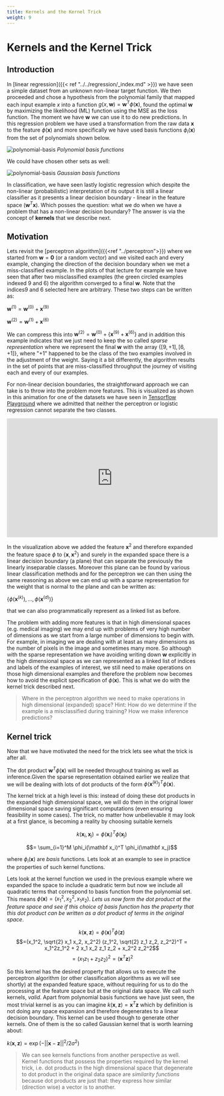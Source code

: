 ```yaml
---
title: Kernels and the Kernel Trick
weight: 9
---
```

# Kernels and the Kernel Trick

## Introduction 

In [linear regression]({{< ref "../../regression/_index.md" >}}) we have seen a simple dataset from an unknown non-linear target function. We then proceeded and chose a hypothesis from the polynomial family that mapped each input example $x$ into a function $g(x, \mathbf w) = \mathbf w^T \phi(\mathbf{x})$, found the optimal $\mathbf w$ by maximizing the likelihood (ML) function using the MSE as the loss function. The moment we have $\mathbf w$ we can use it to do new predictions.  In this regression problem we have used a transformation from the raw data $\mathbf x$ to the feature $\phi(\mathbf x)$ and more specifically we have used basis functions $\phi_i(\mathbf x)$ from the set of polynomials shown below. 

![polynomial-basis](images/Figure6.1a.png)
*Polynomial basis functions*

We could have chosen other sets as well:  

![polynomial-basis](images/Figure6.1b.png)
*Gaussian basis functions*

In classification, we have seen lastly logistic regression which despite the non-linear (probabilistic) interpretation of its output it is still a linear classifier as it presents a linear decision boundary - linear in the feature space $(\mathbf{w}^T\mathbf{x})$. Which posses the question: what we do when we have a problem that has a non-linear decision boundary? The answer is via the concept of **kernels** that we describe next.

## Motivation
Lets revisit the [perceptron algorithm]({{<ref "../perceptron">}}) where we started from $\mathbf{w}=\mathbf{0}$ (or a random vector) and we visited each and every example, changing the direction of the decision boundary when we met a miss-classified example. In the plots of that lecture for example we have seen that after two misclassified examples (the green circled examples indexed 9 and 6) the algorithm converged to a final $\mathbf{w}$. Note that the indices9 and 6 selected here are arbitrary. These two steps can be written as:

$\mathbf{w}^{(1)} = \mathbf{w}^{(0)} + \mathbf{x}^{(9)}$

$\mathbf{w}^{(2)} = \mathbf{w}^{(1)} + \mathbf{x}^{(6)}$

We can compress this into $\mathbf{w}^{(2)} =  \mathbf{w}^{(0)} + \{\mathbf{x}^{(9)} + \mathbf{x}^{(6)}\}$ and in addition this example indicates that we just need to keep the so called *sparse representation* where we represent the final $\mathbf{w}$ with the array $\{[9, +1], [6, +1]\}$, where "+1" happened to be the class of the two examples involved in the adjustment of the weight.  Saying it a bit differently, the algorithm results in the set of points that are miss-classified throughput the journey of visiting each and every of our examples.

For non-linear decision boundaries, the straightforward approach we can take is to throw into the problem more features. This is visualized as shown in this animation for one of the datasets we have seen in [Tensorflow Playground](../../resources/playground) where we admitted that neither the perceptron or logistic regression cannot separate the two classes.

<iframe width="560" height="315" src="https://www.youtube.com/embed/3liCbRZPrZA" frameborder="0" allow="accelerometer; autoplay; encrypted-media; gyroscope; picture-in-picture" allowfullscreen></iframe>

In the visualization above we added the feature $\mathbf{x}^2$ and therefore expanded the feature space $\phi$ to $\{\mathbf{x}, \mathbf{x}^2\}$ and surely in the expanded space there is a linear decision boundary (a plane) that can separate the previously the linearly inseparable classes. Moreover this plane can be found by various linear classification methods and for the perceptron we can then using the same reasoning as above we can end up with a sparse representation for the weight that is normal to the plane and can be written as:

$\{\phi(\mathbf{x}^{(k)}), ..., \phi(\mathbf{x}^{(d)})\}$

that we can also programmatically represent as a linked list as before.

The problem with adding more features is that in high dimensional spaces (e.g. medical imaging) we may end up with problems of very high number of dimensions as we start from a large number of dimensions to begin with. For example, in imaging we are dealing with at least as many dimensions as the number of pixels in the image and sometimes many more. So although with the sparse representation we have avoiding writing down $\mathbf{w}$ explicitly in the high dimensional space as we can represented as a linked list of indices and labels of the examples of interest, we still need to make operations on those high dimensional examples and therefore the problem now becomes how to avoid the explicit specification of $\phi(\mathbf{x})$. This is what we do with the kernel trick described next.  

> Where in the perceptron algorithm we need to make operations in high dimensional (expanded) space? Hint: How do we determine if the example is a misclassified during training? How we make inference predictions?

## Kernel trick

Now that we have motivated the need for the trick lets see what the trick is after all. 

The dot product $\mathbf{w}^T\phi(\mathbf{x})$ will be needed  throughout training as well as inference.Given the sparse representation obtained earlier we realize that we will be dealing with lots of dot products of the form $\phi(\mathbf{x}^{(k)})^T \phi(\mathbf{x})$. 

The kernel trick at a high level is this: instead of doing these dot products in the expanded high dimensional space, we will do them in the original lower dimensional space saving significant computations (even ensuring feasibility in some cases). The trick, no matter how unbelievable it may look at a first glance, is becoming a reality by choosing suitable kernels 

$$k(\mathbf x_i, \mathbf x_j) = \phi(\mathbf x_i)^T \phi(\mathbf x_j)$$

$$= \sum_{i=1}^M \phi_i(\mathbf x_i)^T \phi_i(\mathbf x_j)$$

where $\phi_i(\mathbf x)$ are *basis* functions. Lets look at an example to see in practice the properties of such kernel functions. 

Lets look at the kernel function we used in the previous example where we expanded the space to include a quadratic term but now we include all quadratic terms that correspond to basis function from the polynomial set.  This means $\phi(\mathbf x) = (x_1^2, x_2^2, x_1 x_2)$. *Lets us now form the dot product at the feature space and see if this choice of basis function has the property that this dot product can be written as a dot product of terms in the original space*. 

$$k(\mathbf x, \mathbf z) = \phi(\mathbf x)^T \phi(\mathbf z)$$
$$=(x_1^2, \sqrt{2} x_1 x_2, x_2^2) (z_1^2, \sqrt{2} z_1 z_2, z_2^2)^T = x_1^2z_1^2 + 2 x_1 x_2 z_1 z_2 + x_2^2 z_2^2$$
$$= (x_1 z_1 + z_2 z_2)^2 = (\mathbf x^T \mathbf z)^2$$

So this kernel has the desired property that allows us to execute the perceptron algorithm (or other classification algorithms as we will see shortly) at the expanded feature space, without requiring for us to do the processing at the feature space but at the original  data space. We call such kernels, *valid*.  Apart from polynomial basis functions we have just seen, the most trivial kernel is as you can imagine $k(\mathbf x, \mathbf z) = \mathbf x^T \mathbf z$ which by definition is not doing any space expansion and therefore degenerates to a linear decision boundary. This kernel can be used though to generate other kernels. One of them is the so called Gaussian kernel that is worth learning about:

$k(\mathbf x, \mathbf z) = \exp(-||\mathbf x - \mathbf z||^2 / {2\sigma^2})$

> We can see kernels functions from another perspective as well.  Kernel functions that possess the properties required by the kernel trick, i.e. dot products in the high dimensional space that degenerate to dot product in the original data space are *similarity functions* because dot products are just that: they express how similar (direction wise) a vector is to another.

<!-- A technique to tackle nonlinear problems is to add features computed using a similarity function that *measures how much each instance resembles a particular landmark*. For example, let’s take the one-dimensional dataset,

![transform-linear-inseparable-to-separable](images/mlst_0505.png)
*Adding feature $x_2=(x_1)^2$, can convert a linearly inseparable problem to separable in a feature space*

Add two landmarks to it at $x_1 = –2$ and $x_1 = 1$.

![transform-linear-inseparable-to-separable](images/mlst_0508.png)
*Adding landmarks and considering a similarity function from the Gaussian Radial Basis Function (RBF) with $\gamma = 0.3$.*

The important property in choosing basis functions is that resultant **kernel functions** allow the computation of dot products in the feature space,

$$ k(\mathbf x_i, \mathbf x_j) = \phi(\mathbf x_i)^T \phi(\mathbf x_j)$$

using only the original data $x_i$ and $x_j$ i.e. without having to calculate or even know about the transformations $\phi$. This is what is called the **kernel trick**. 

Intuitively, this requirement comes from the fact that good kernel functions represent similarities in the feature space and dot products are excellent similarity operators.

With an appropriate kernel function we can transform the raw input to a **higher dimensional** space where our non linear regression model or a non-linearly separable problem become linear and linearly separable respectively.  -->
